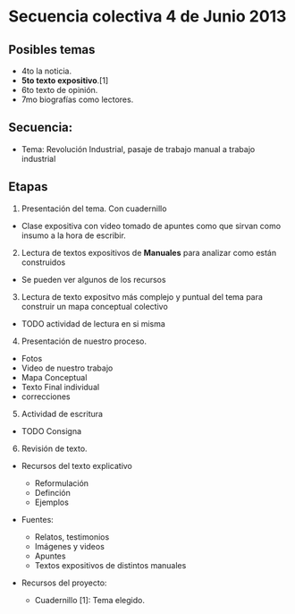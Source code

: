 # Secuencia colectiva 4 de Junio 2013

## Posibles temas
+ 4to la noticia.
+ **5to texto expositivo**.[1]
+ 6to texto de opinión.
+ 7mo biografías como lectores.

## Secuencia:
+ Tema: Revolución Industrial, pasaje de trabajo manual a trabajo industrial

## Etapas
1. Presentación del tema. Con cuadernillo
  - Clase expositiva con video tomado de apuntes como que sirvan como insumo a la hora de escribir.
2. Lectura de textos expositivos de **Manuales** para analizar como están construidos
  - Se pueden ver algunos de los recursos
3. Lectura de texto expositvo más complejo y puntual del tema para construir un mapa conceptual colectivo
  - TODO actividad de lectura en si misma
4. Presentación de nuestro proceso.
  - Fotos
  - Video de nuestro trabajo
  - Mapa Conceptual
  - Texto Final individual
  - correcciones
5. Actividad de escritura
  - TODO Consigna
6. Revisión de texto.

+ Recursos del texto explicativo
  - Reformulación
  - Definción
  - Ejemplos

+ Fuentes: 
  - Relatos, testimonios
  - Imágenes y videos
  - Apuntes
  - Textos expositivos de distintos manuales
+ Recursos del proyecto:
  - Cuadernillo
[1]: Tema elegido.	
